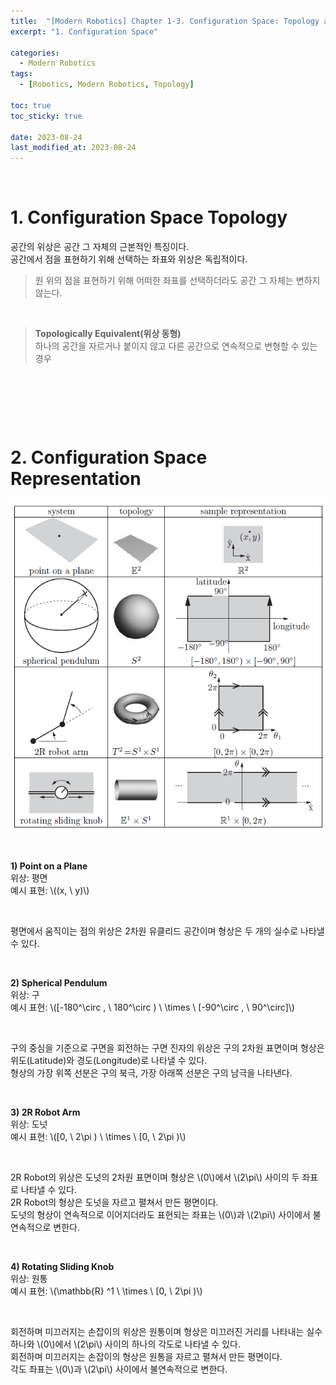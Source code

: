 ```yaml
---
title:  "[Modern Robotics] Chapter 1-3. Configuration Space: Topology and Representation"
excerpt: "1. Configuration Space"

categories:
  - Modern Robotics
tags:
  - [Robotics, Modern Robotics, Topology]

toc: true
toc_sticky: true
 
date: 2023-08-24
last_modified_at: 2023-08-24
---
```


&nbsp;

# 1. Configuration Space Topology
공간의 위상은 공간 그 자체의 근본적인 특징이다.\
공간에서 점을 표현하기 위해 선택하는 좌표와 위상은 독립적이다.
> 원 위의 점을 표현하기 위해 어떠한 좌표를 선택하더라도 공간 그 자체는 변하지 않는다.

&nbsp;

> **Topologically Equivalent(위상 동형)**\
> 하나의 공간을 자르거나 붙이지 않고 다른 공간으로 연속적으로 변형할 수 있는 경우

&nbsp;

&nbsp;

&nbsp;

# 2. Configuration Space Representation
![image](/assets/images/MR_Figure2.9.png)

&nbsp;

**1) Point on a Plane**\
위상: 평면\
예시 표현: \\((x, \ y)\\)

&nbsp;

평면에서 움직이는 점의 위상은 2차원 유클리드 공간이며 형상은 두 개의 실수로 나타낼 수 있다.

&nbsp;

**2) Spherical Pendulum**\
위상: 구\
예시 표현: \\([-180^\circ , \ 180^\circ ) \ \times \ [-90^\circ , \ 90^\circ]\\)

&nbsp;

구의 중심을 기준으로 구면을 회전하는 구면 진자의 위상은 구의 2차원 표면이며 형상은 위도(Latitude)와 경도(Longitude)로 나타낼 수 있다.\
형상의 가장 위쪽 선분은 구의 북극, 가장 아래쪽 선분은 구의 남극을 나타낸다.

&nbsp;

**3) 2R Robot Arm**\
위상: 도넛\
예시 표현: \\([0, \ 2\pi ) \ \times \ [0, \ 2\pi )\\)

&nbsp;

2R Robot의 위상은 도넛의 2차원 표면이며 형상은 \\(0\\)에서 \\(2\pi\\) 사이의 두 좌표로 나타낼 수 있다.\
2R Robot의 형상은 도넛을 자르고 펼쳐서 만든 평면이다.\
도넛의 형상이 연속적으로 이어지더라도 표현되는 좌표는 \\(0\\)과 \\(2\pi\\) 사이에서 불연속적으로 변한다.

&nbsp;

**4) Rotating Sliding Knob**\
위상: 원통\
예시 표현: \\(\mathbb{R} ^1 \ \times \ [0, \ 2\pi )\\)

&nbsp;

회전하며 미끄러지는 손잡이의 위상은 원통이며 형상은 미끄러진 거리를 나타내는 실수 하나와 \\(0\\)에서 \\(2\pi\\) 사이의 하나의 각도로 나타낼 수 있다.\
회전하며 미끄러지는 손잡이의 형상은 원통을 자르고 펼쳐서 만든 평면이다.\
각도 좌표는 \\(0\\)과 \\(2\pi\\) 사이에서 불연속적으로 변한다.
